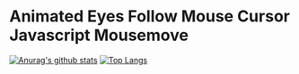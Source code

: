 <style>
body {
    background: url('https://i.ytimg.com/vi/O6t3JvdIhIw/maxresdefault.jpg') no-repeat;
    background-size: cover;

}
#cs {
    opacity:0;
    animation: anima 3s linear infinite;
}
@keyframes anima {
    0% {
        opacity:0;
        transform: translateX(30px);
    }
    50% {
        opacity:1;
        transform: translateX(0px);
    }
    100% {
        opacity:0;
        transform: translateX(30px);
    }
}
#imgT {
    width:100%;    
    height:100%;    
    position:fixed;
    top:1%;
    z-index: -1;
    object-fit:contain;

}
</style>

# Animated Eyes Follow Mouse Cursor Javascript Mousemove

[![Anurag's github stats](https://github-readme-stats.almost-infinite.vercel.app/api?username=Almost-Infinite)](https://github.com/anuraghazra/github-readme-stats)
[![Top Langs](https://github-readme-stats.almost-infinite.vercel.app/api/top-langs/?username=Almost-Infinite)](https://github.com/anuraghazra/github-readme-stats)

